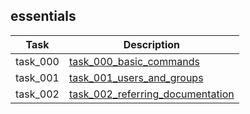 ## essentials

| Task | Description |
| --- | --- |
| task_000 | [task_000_basic_commands](task_000_basic_commands) |
| task_001 | [task_001_users_and_groups](task_001_users_and_groups) |
| task_002 | [task_002_referring_documentation](task_002_referring_documentation) |

